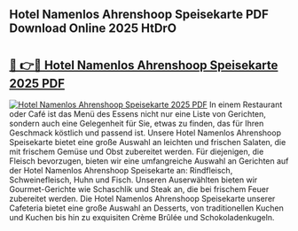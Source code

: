 ## Hotel Namenlos Ahrenshoop Speisekarte PDF Download Online 2025 HtDrO

# <h2><a href="http://gc7z6o.nevu.top/?p=Hotel+Namenlos+Ahrenshoop+Speisekarte">🔗 👉🔴 Hotel Namenlos Ahrenshoop Speisekarte 2025 PDF</a></h2>

[![Hotel Namenlos Ahrenshoop Speisekarte 2025 PDF](https://i.imgur.com/dBaPXMq.png)](http://gc7z6o.nevu.top/?p=Hotel+Namenlos+Ahrenshoop+Speisekarte)
In einem Restaurant oder Café ist das Menü des Essens nicht nur eine Liste von Gerichten, sondern auch eine Gelegenheit für Sie, etwas zu finden, das für Ihren Geschmack köstlich und passend ist. Unsere Hotel Namenlos Ahrenshoop Speisekarte bietet eine große Auswahl an leichten und frischen Salaten, die mit frischem Gemüse und Obst zubereitet werden. Für diejenigen, die Fleisch bevorzugen, bieten wir eine umfangreiche Auswahl an Gerichten auf der Hotel Namenlos Ahrenshoop Speisekarte an: Rindfleisch, Schweinefleisch, Huhn und Fisch. Unseren Auserwählten bieten wir Gourmet-Gerichte wie Schaschlik und Steak an, die bei frischem Feuer zubereitet werden. Die Hotel Namenlos Ahrenshoop Speisekarte unserer Cafeteria bietet eine große Auswahl an Desserts, von traditionellen Kuchen und Kuchen bis hin zu exquisiten Crème Brûlée und Schokoladenkugeln.
